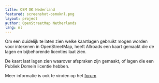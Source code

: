 ```yaml
---
title: OSM OK Nederland
featured: screenshot-osmoknl.png
layout: project
author: OpenStreetMap Netherlands
lang: nl
---
```


Om een duidelijk te laten zien welke kaartlagen gebruikt mogen worden voor intekenen in OpenStreetMap, heeft Allroads een kaart gemaakt die de lagen en bijbehorende licenties laat zien.

De kaart laat lagen zien waarover afspraken zijn gemaakt, of lagen die een Publiek Domein licentie hebben.

Meer informatie is ook te vinden op het [forum](https://forum.openstreetmap.org/viewtopic.php?id=66737).
